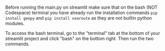 Before running the main.py on streamlit make sure that on the bash (NOT Codespace) terminal you have already run the installation commands ` pip install geopy ` and ` pip install searoute ` as they are not builtin python modules.  

To access the bash terminal, go to the "terminal" tab at the bottom of your streamlit project and click "bash" on the bottom right. Then run the two commands.
